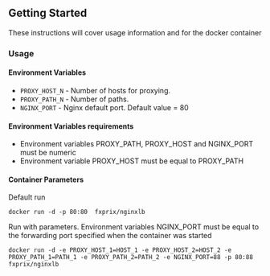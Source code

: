 ## Getting Started

These instructions will cover usage information and for the docker container 

### Usage

#### Environment Variables

* `PROXY_HOST_N` - Number of hosts for proxying. 
* `PROXY_PATH_N` - Number of paths.
* `NGINX_PORT` - Nginx default port. Default value  = 80

#### Environment Variables requirements

* Environment variables PROXY_PATH, PROXY_HOST and NGINX_PORT must be numeric
* Environment variable PROXY_HOST must be equal to PROXY_PATH

#### Container Parameters

Default run

```shell
docker run -d -p 80:80  fxprix/nginxlb
```

Run with parameters. Environment variables NGINX_PORT must be equal to the forwarding port specified when the container was started

```shell
docker run -d -e PROXY_HOST_1=HOST_1 -e PROXY_HOST_2=HOST_2 -e PROXY_PATH_1=PATH_1 -e PROXY_PATH_2=PATH_2 -e NGINX_PORT=88 -p 80:88  fxprix/nginxlb
```


